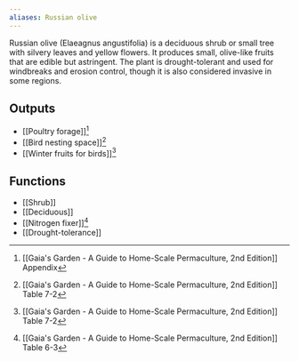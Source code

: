 ```yaml
---
aliases: Russian olive
---
```

Russian olive (Elaeagnus angustifolia) is a deciduous shrub or small tree with silvery leaves and yellow flowers. It produces small, olive-like fruits that are edible but astringent. The plant is drought-tolerant and used for windbreaks and erosion control, though it is also considered invasive in some regions.
## Outputs
- [[Poultry forage]][^1]
- [[Bird nesting space]][^2]
- [[Winter fruits for birds]][^2]
## Functions
- [[Shrub]]
- [[Deciduous]]
- [[Nitrogen fixer]][^3]
- [[Drought-tolerance]]

[^1]: [[Gaia's Garden - A Guide to Home-Scale Permaculture, 2nd Edition]] Appendix
[^2]: [[Gaia's Garden - A Guide to Home-Scale Permaculture, 2nd Edition]] Table 7-2
[^3]: [[Gaia's Garden - A Guide to Home-Scale Permaculture, 2nd Edition]] Table 6-3
